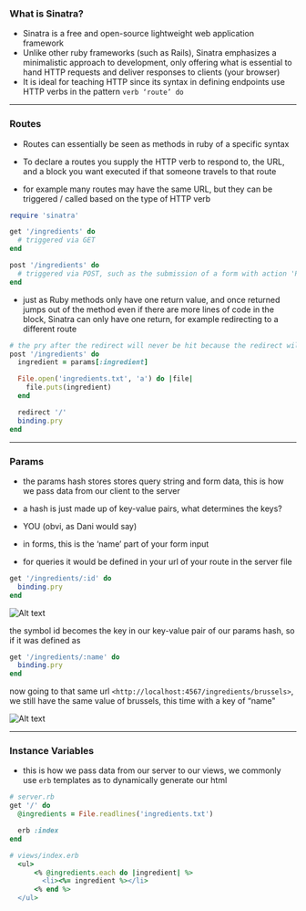 ### What is Sinatra?

* Sinatra is a free and open-source lightweight web application framework
* Unlike other ruby frameworks (such as Rails), Sinatra emphasizes a minimalistic approach to development, only offering what is essential to hand HTTP requests and deliver responses to clients (your browser)
* It is ideal for teaching HTTP since its syntax in defining endpoints use HTTP verbs in the pattern `verb ‘route’ do`

---

### Routes

* Routes can essentially be seen as methods in ruby of a specific syntax
* To declare a routes you supply the HTTP verb to respond to, the URL, and a block you want executed if that someone travels to that route

* for example many routes may have the same URL, but they can be triggered / called based on the type of HTTP verb

```ruby
require 'sinatra'

get '/ingredients' do
  # triggered via GET
end

post '/ingredients' do
  # triggered via POST, such as the submission of a form with action 'POST'
end
```

* just as Ruby methods only have one return value, and once returned jumps out of the method even if there are more lines of code in the block, Sinatra can only have one return, for example redirecting to a different route

```ruby
# the pry after the redirect will never be hit because the redirect will cause an exit of the block / method
post '/ingredients' do
  ingredient = params[:ingredient]

  File.open('ingredients.txt', 'a') do |file|
    file.puts(ingredient)
  end

  redirect '/'
  binding.pry
end
```

---

### Params

* the params hash stores stores query string and form data, this is how we pass data from our client to the server
* a hash is just made up of key-value pairs, what determines the keys?

* YOU (obvi, as Dani would say)

* in forms, this is the ‘name’ part of your form input
* for queries it would be defined in your url of your route in the server file

```ruby
get '/ingredients/:id' do
  binding.pry
end
```

![Alt text](http://i.imgur.com/Z5M5puI.png)

the symbol id becomes the key in our key-value pair of our params hash, so if it was defined as

```ruby
get '/ingredients/:name' do
  binding.pry
end
```

now going to that same url `<http://localhost:4567/ingredients/brussels>`, we still have the same value of brussels, this time with a key of “name"

![Alt text](http://i.imgur.com/EZIPMKZ.png)

---

### Instance Variables

* this is how we pass data from our server to our views, we commonly use `erb` templates as to dynamically generate our html

```ruby
# server.rb
get '/' do
  @ingredients = File.readlines('ingredients.txt')

  erb :index
end
```

```ruby
# views/index.erb
  <ul>
      <% @ingredients.each do |ingredient| %>
        <li><%= ingredient %></li>
      <% end %>
  </ul>
```
